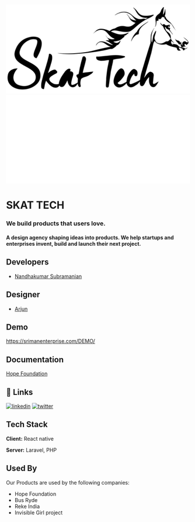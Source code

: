 
![Logo](https://github.com/skattech-solutions/.github/blob/main/resources/logo_light.png)
![Logo](https://github.com/skattech-solutions/.github/blob/main/resources/logo.png)

# SKAT TECH

### We build products that users love.
#### A design agency shaping ideas into products. We help startups and enterprises invent, build and launch their next project.


## Developers

- [Nandhakumar Subramanian](https://www.github.com/nandha46)

## Designer
- [Arjun](https://www.github.com/)
## Demo

https://srimanenterprise.com/DEMO/


## Documentation

[Hope Foundation](https://github.com/skattech-solutions/hopefoundation/wiki)


## 🔗 Links
[![linkedin](https://img.shields.io/badge/linkedin-0A66C2?style=for-the-badge&logo=linkedin&logoColor=white)](https://www.linkedin.com/)
[![twitter](https://img.shields.io/badge/twitter-1DA1F2?style=for-the-badge&logo=twitter&logoColor=white)](https://twitter.com/)


## Tech Stack

**Client:** React native

**Server:** Laravel, PHP

## Used By

Our Products are used by the following companies:

- Hope Foundation
- Bus Ryde
- Reke India
- Invisible Girl project

